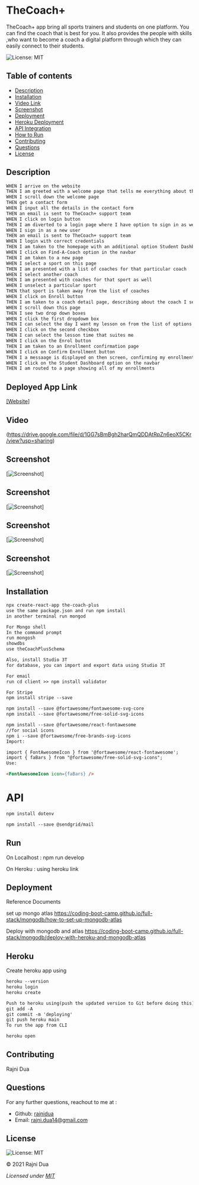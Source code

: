 # TheCoach+

TheCoach+ app bring all sports trainers and students on one platform. You can find the coach that is best for you.
It also provides the people with skills ,who want to become a coach a digital platform through which they can easily connect to their students.

![License: MIT](https://img.shields.io/badge/License-MIT-yellow.svg)

## Table of contents

- [Description](#Description)
- [Installation](#Installation)
- [Video Link](#Video)
- [Screenshot](#Screenshot)
- [Deployment](#Deployment)
- [Heroku Deployment](#Heroku)
- [API Integration](#API)
- [How to Run](#Run)
- [Contributing](#Contributing)
- [Questions](#Questions)
- [License](#License)

## Description

```md
WHEN I arrive on the website
THEN I am greeted with a welcome page that tells me everything about the app.
WHEN I scroll down the welcome page
THEN get a contact form
WHEN I input all the details in the contact form
THEN an email is sent to TheCoach+ support team
WHEN I click on login button
THEN I am diverted to a login page where I have option to sign in as well
WHEN I sign in as a new user
THEN an email is sent to TheCoach+ support team
WHEN I login with correct credentials
THEN I am taken to the homepage with an additional option Student Dashboard
WHEN I click on Find-A-Coach option in the navbar
THEN I am taken to a new page
WHEN I select a sport on this page
THEN I am presented with a list of coaches for that particular coach
WHEN I select another coach
THEN I am presented with coaches for that sport as well
WHEN I unselect a particular sport
THEN that sport is taken away from the list of coaches
WHEN I click on Enroll button
THEN I am taken to a coach detail page, describing about the coach I selected
WHEN I scroll down this page
THEN I see two drop down boxes
WHEN I click the first dropdowm box
THEN I can select the day I want my lesson on from the list of options available
WHEN I click on the second checkbox
THEN I can select the lesson time that suites me
WHEN I click on the Enrol button
THEN I am taken to an Enrollment confirmation page
WHEN I click on Confirm Enrollment button
THEN I a messaage is displayed on then screen, confirming my enrollment
WHEN I click on the Student Dashboard option on the navbar
THEN I am routed to a page showing all of my enrollments
```

## Deployed App Link

[[Website]](https://boiling-garden-36543.herokuapp.com/)

## Video

(https://drive.google.com/file/d/1GG7sBmBgh2harQmQDDAtRpZn6eoX5CKr/view?usp=sharing)

## Screenshot

[![Screenshot](./images/CoachPlusScreenshot1.gif)]

## Screenshot

[![Screenshot](./images/CoachPlusScreenshot2.gif)]

## Screenshot

[![Screenshot](./images/CoachPlusScreenshot3.gif)]

## Screenshot

[![Screenshot](./images/CoachPlusScreenshot4.gif)]

## Installation

```md
npx create-react-app the-coach-plus
use the same package.json and run npm install
in another terminal run mongod

For Mongo shell
In the command prompt
run mongosh
showdbs
use theCoachPlusSchema

Also, install Studio 3T
for database, you can import and export data using Studio 3T

For email
run cd client >> npm install validator

For Stripe
npm install stripe --save

npm install --save @fortawesome/fontawesome-svg-core
npm install --save @fortawesome/free-solid-svg-icons

npm install --save @fortawesome/react-fontawesome
//for social icons
npm i --save @fortawesome/free-brands-svg-icons
Import:

import { FontAwesomeIcon } from '@fortawesome/react-fontawesome';
import { faBars } from "@fortawesome/free-solid-svg-icons";
Use:

<FontAwesomeIcon icon={faBars} />
```

# API

```md
npm install dotenv

npm install --save @sendgrid/mail
```

## Run

On Localhost : npm run develop

On Heroku : using heroku link

## Deployment

Reference Documents

set up mongo atlas https://coding-boot-camp.github.io/full-stack/mongodb/how-to-set-up-mongodb-atlas

Deploy with mongodb and atlas https://coding-boot-camp.github.io/full-stack/mongodb/deploy-with-heroku-and-mongodb-atlas

## Heroku

Create heroku app using

```md
heroku --version
heroku login
heroku create
```

```md
Push to heroku using(push the updated version to Git before doing this)
git add -A
git commit -m 'deploying'
git push heroku main
To run the app from CLI

heroku open
```

## Contributing

Rajni Dua

## Questions

For any further questions, reachout to me at :

- Github: [rajnidua](https://github.com/rajnidua)
- Email: rajni.dua14@gmail.com

## License

![License: MIT](https://img.shields.io/badge/License-MIT-yellow.svg)

&copy; 2021 Rajni Dua

_Licensed under [MIT](./license)_

